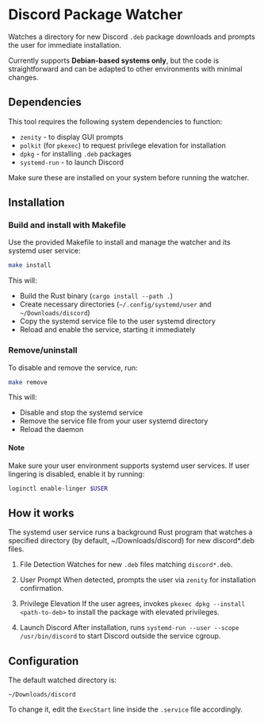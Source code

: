 # Discord Package Watcher

Watches a directory for new Discord `.deb` package downloads and prompts the user for immediate installation.

Currently supports **Debian-based systems only**, but the code is straightforward and can be adapted to other environments with minimal changes.

## Dependencies

This tool requires the following system dependencies to function:

- `zenity` - to display GUI prompts
- `polkit` (for `pkexec`) to request privilege elevation for installation
- `dpkg` - for installing `.deb` packages
- `systemd-run` - to launch Discord

Make sure these are installed on your system before running the watcher.

## Installation

### Build and install with Makefile

Use the provided Makefile to install and manage the watcher and its systemd user service:

```sh
make install
```

This will:

- Build the Rust binary (`cargo install --path .`)
- Create necessary directories (`~/.config/systemd/user` and `~/Downloads/discord`)
- Copy the systemd service file to the user systemd directory
- Reload and enable the service, starting it immediately

### Remove/uninstall

To disable and remove the service, run:

```sh
make remove
```

This will:

- Disable and stop the systemd service
- Remove the service file from your user systemd directory
- Reload the daemon

#### Note

Make sure your user environment supports systemd user services. If user lingering is disabled, enable it by running:

```sh
loginctl enable-linger $USER
```

## How it works

The systemd user service runs a background Rust program that watches a specified directory (by default, ~/Downloads/discord) for new discord*.deb files.

1. File Detection
    Watches for new `.deb` files matching `discord*.deb`.

2. User Prompt
    When detected, prompts the user via `zenity` for installation confirmation.

3. Privilege Elevation
    If the user agrees, invokes `pkexec dpkg --install <path-to-deb>` to install the package with elevated privileges.

4. Launch Discord
    After installation, runs `systemd-run --user --scope /usr/bin/discord` to start Discord outside the service cgroup.

## Configuration

The default watched directory is:

```text
~/Downloads/discord
```

To change it, edit the `ExecStart` line inside the `.service` file accordingly.
